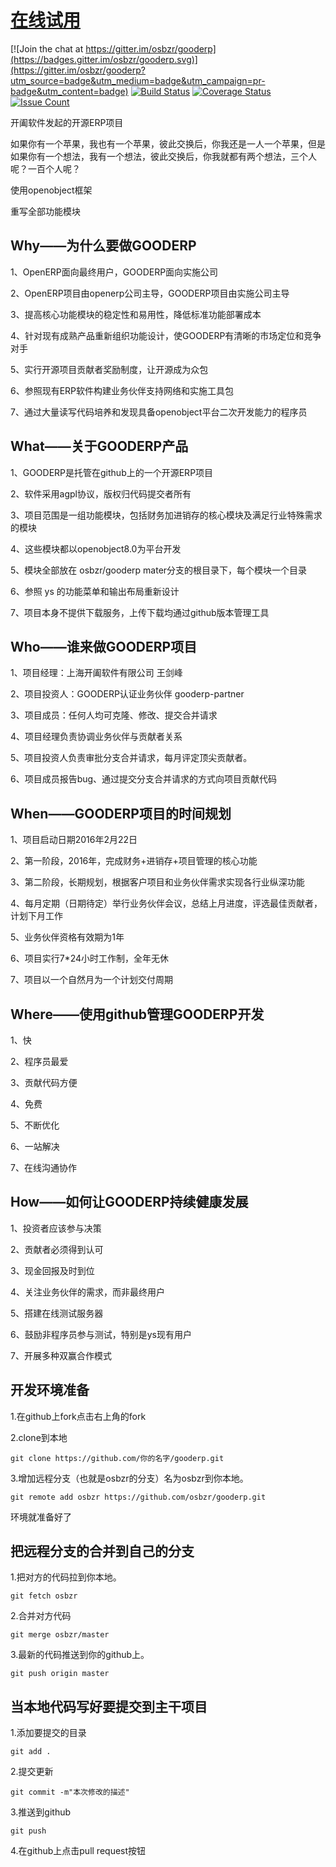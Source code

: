 [在线试用](http://gooderp.osbzr.net/login?db=gooderp&login=admin&key=good)
======

[![Join the chat at https://gitter.im/osbzr/gooderp](https://badges.gitter.im/osbzr/gooderp.svg)](https://gitter.im/osbzr/gooderp?utm_source=badge&utm_medium=badge&utm_campaign=pr-badge&utm_content=badge)
[![Build Status](https://travis-ci.org/osbzr/gooderp.svg?branch=master)](https://travis-ci.org/osbzr/gooderp)
[![Coverage Status](https://coveralls.io/repos/github/osbzr/gooderp/badge.svg?branch=master)](https://coveralls.io/github/osbzr/gooderp?branch=master)
[![Issue Count](https://codeclimate.com/github/osbzr/gooderp/badges/issue_count.svg)](https://codeclimate.com/github/osbzr/gooderp)

开阖软件发起的开源ERP项目

如果你有一个苹果，我也有一个苹果，彼此交换后，你我还是一人一个苹果，但是如果你有一个想法，我有一个想法，彼此交换后，你我就都有两个想法，三个人呢？一百个人呢？

使用openobject框架

重写全部功能模块


Why——为什么要做GOODERP
---------------------
1、OpenERP面向最终用户，GOODERP面向实施公司

2、OpenERP项目由openerp公司主导，GOODERP项目由实施公司主导

3、提高核心功能模块的稳定性和易用性，降低标准功能部署成本

4、针对现有成熟产品重新组织功能设计，使GOODERP有清晰的市场定位和竞争对手

5、实行开源项目贡献者奖励制度，让开源成为众包

6、参照现有ERP软件构建业务伙伴支持网络和实施工具包

7、通过大量读写代码培养和发现具备openobject平台二次开发能力的程序员


What——关于GOODERP产品
--------------------
1、GOODERP是托管在github上的一个开源ERP项目

2、软件采用agpl协议，版权归代码提交者所有

3、项目范围是一组功能模块，包括财务加进销存的核心模块及满足行业特殊需求的模块

4、这些模块都以openobject8.0为平台开发

5、模块全部放在 osbzr/gooderp mater分支的根目录下，每个模块一个目录

6、参照 ys 的功能菜单和输出布局重新设计

7、项目本身不提供下载服务，上传下载均通过github版本管理工具


Who——谁来做GOODERP项目
---------------------
1、项目经理：上海开阖软件有限公司 王剑峰

2、项目投资人：GOODERP认证业务伙伴 gooderp-partner

3、项目成员：任何人均可克隆、修改、提交合并请求

4、项目经理负责协调业务伙伴与贡献者关系

5、项目投资人负责审批分支合并请求，每月评定顶尖贡献者。

6、项目成员报告bug、通过提交分支合并请求的方式向项目贡献代码


When——GOODERP项目的时间规划
--------------------------
1、项目启动日期2016年2月22日

2、第一阶段，2016年，完成财务+进销存+项目管理的核心功能

3、第二阶段，长期规划，根据客户项目和业务伙伴需求实现各行业纵深功能

4、每月定期（日期待定）举行业务伙伴会议，总结上月进度，评选最佳贡献者，计划下月工作

5、业务伙伴资格有效期为1年

6、项目实行7*24小时工作制，全年无休

7、项目以一个自然月为一个计划交付周期

Where——使用github管理GOODERP开发
-------------------------------

1、快

2、程序员最爱

3、贡献代码方便

4、免费

5、不断优化

6、一站解决

7、在线沟通协作

How——如何让GOODERP持续健康发展
-----------------------------
1、投资者应该参与决策

2、贡献者必须得到认可

3、现金回报及时到位

4、关注业务伙伴的需求，而非最终用户

5、搭建在线测试服务器

6、鼓励非程序员参与测试，特别是ys现有用户

7、开展多种双赢合作模式

开发环境准备
-------------
1.在github上fork点击右上角的fork

2.clone到本地

    git clone https://github.com/你的名字/gooderp.git
 
3.增加远程分支（也就是osbzr的分支）名为osbzr到你本地。

    git remote add osbzr https://github.com/osbzr/gooderp.git
    
环境就准备好了


把远程分支的合并到自己的分支
----------------------------
1.把对方的代码拉到你本地。

    git fetch osbzr

2.合并对方代码

    git merge osbzr/master

3.最新的代码推送到你的github上。

    git push origin master
    
当本地代码写好要提交到主干项目
-------------------------------
1.添加要提交的目录
    
    git add .
    
2.提交更新

    git commit -m"本次修改的描述"
    
3.推送到github

    git push
    
4.在github上点击pull request按钮
